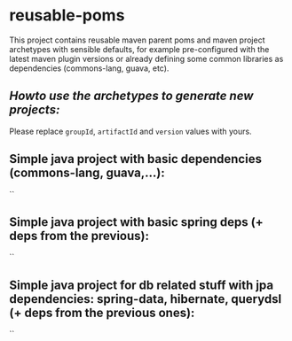 reusable-poms
=============

This project contains reusable maven parent poms and maven project archetypes with sensible defaults, for example pre-configured with the latest maven plugin versions or already defining some common libraries as dependencies (commons-lang, guava, etc).

*Howto use the archetypes to generate new projects:*
---------------------------------------------------

Please replace `groupId`, `artifactId` and `version` values with yours.

Simple java project with basic dependencies (commons-lang, guava,...):
----------------------------------------------------------------------
``

Simple java project with basic spring deps (+ deps from the previous):
----------------------------------------------------------------------
``

Simple java project for db related stuff with jpa dependencies: spring-data, hibernate, querydsl (+ deps from the previous ones):
---------------------------------------------------------------------------------------------------------------------------------
``
